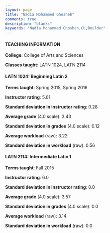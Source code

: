 ```yaml
---
layout: page
title: "Nadia Mohammed Ghosheh" 
comments: true
description: "blanks"
keywords: "Nadia Mohammed Ghosheh,CU,Boulder"
---
```

<head>
<script src="https://ajax.googleapis.com/ajax/libs/jquery/2.1.3/jquery.min.js"></script>
<script src="https://dl.dropboxusercontent.com/s/pc42nxpaw1ea4o9/highcharts.js?dl=0"></script>
<!-- <script src="../assets/js/highcharts.js"></script> -->
<style type="text/css">@font-face {
	font-family: "Bebas Neue";
	src: url(https://www.filehosting.org/file/details/544349/BebasNeue Regular.otf) format("opentype");
	}
	h1.Bebas { 
		font-family: "Bebas Neue", Verdana, Tahoma;
	}
</style>
</head>
	   
#### TEACHING INFORMATION

**College**: College of Arts and Sciences

**Classes taught**: LATN 1024, LATN 2114

#### LATN 1024: Beginning Latin 2

**Terms taught**: Spring 2015, Spring 2016

**Instructor rating**: 5.61

**Standard deviation in instructor rating**: 0.28

**Average grade** (4.0 scale): 3.43

**Standard deviation in grades** (4.0 scale): 0.12

**Average workload** (raw): 3.22

**Standard deviation in workload** (raw): 0.56

#### LATN 2114: Intermediate Latin 1

**Terms taught**: Fall 2015

**Instructor rating**: 6.0

**Standard deviation in instructor rating**: 0.0

**Average grade** (4.0 scale): 3.57

**Standard deviation in grades** (4.0 scale): 0.0

**Average workload** (raw): 3.14

**Standard deviation in workload** (raw): 0.0


